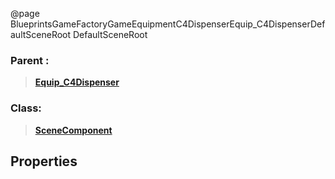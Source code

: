 @page BlueprintsGameFactoryGameEquipmentC4DispenserEquip_C4DispenserDefaultSceneRoot DefaultSceneRoot
### Parent :
<b><a href="_blueprints_game_factory_game_equipment_c4_dispenser_equip__c4_dispenser.html"><blockquote>Equip_C4Dispenser</blockquote></a></b>
### Class:
<b><a href="_class_script_scene_component.html"><blockquote>SceneComponent</blockquote></a></b>
## Properties
